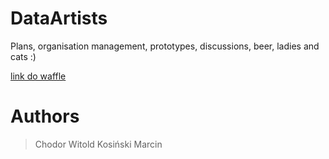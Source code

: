 # DataArtists
Plans, organisation management, prototypes, discussions, beer, ladies and cats :)

[link do waffle](https://waffle.io/MarcinKosinski/DataArtists)
# Authors
> 
> Chodor Witold
> Kosiński Marcin

